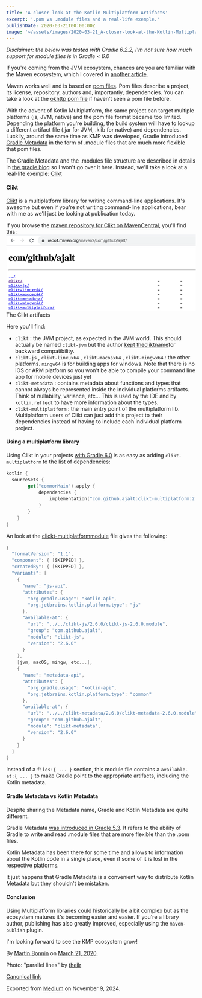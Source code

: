 ```yaml
---
title: 'A closer look at the Kotlin Multiplatform Artifacts'
excerpt: '.pom vs .module files and a real-life exemple.'
publishDate: 2020-03-21T00:00:00Z
image: '~/assets/images/2020-03-21_A-closer-look-at-the-Kotlin-Multiplatform-Artifacts/1*9PBeA1YlBqv-6PmYBTJBfw.jpeg'
---
```


*Disclaimer: the below was tested with Gradle 6.2.2, I'm not sure how much support for module files is in Gradle \< 6.0*

If you're coming from the JVM ecosystem, chances are you are familiar with the Maven ecosystem, which I covered in [another article](https://proandroiddev.com/publishing-a-maven-artifact-1-3-glossary-bc0068a440e0).

Maven works well and is based on [pom files](http://maven.apache.org/pom.html#What_is_the_POM). Pom files describe a project, its license, repository, authors and, importantly, dependencies. You can take a look at the [okhttp pom file](https://repo1.maven.org/maven2/com/squareup/okhttp3/okhttp/4.4.1/okhttp-4.4.1.pom) if haven't seen a pom file before.

With the advent of Kotlin Multiplatform, the same project can target multiple platforms (js, JVM, native) and the pom file format became too limited. Depending the platform you're building, the build system will have to lookup a different artifact file (.jar for JVM, .klib for native) and dependencies. Luckily, around the same time as KMP was developed, Gradle introduced [Gradle Metadata](https://blog.gradle.org/gradle-metadata-1.0) in the form of .module files that are much more flexible that pom files.

The Gradle Metadata and the .modules file structure are described in details in [the gradle blog](https://blog.gradle.org/gradle-metadata-1.0) so I won't go over it here. Instead, we'll take a look at a real-life exemple: [Clikt](https://github.com/ajalt/clikt)

#### Clikt

[Clikt](https://github.com/ajalt/clikt) is a multiplatform library for writing command-line applications. It's awesome but even if you're not writing command-line applications, bear with me as we'll just be looking at publication today.

If you browse the [maven repository for Clikt on MavenCentral](https://repo1.maven.org/maven2/com/github/ajalt/), you'll find this:
![](../../assets/images/2020-03-21_A-closer-look-at-the-Kotlin-Multiplatform-Artifacts/1*l12x9JbO3g9aQGlS-KTM0Q.png)The Clikt artifacts

Here you'll find:

* `clikt` : the JVM project, as expected in the JVM world. This should actually be named `clikt-jvm` but the author [kept the](https://github.com/ajalt/clikt/blob/master/clikt/build.gradle.kts#L140)[clikt](https://github.com/ajalt/clikt/blob/master/clikt/build.gradle.kts#L140)[name](https://github.com/ajalt/clikt/blob/master/clikt/build.gradle.kts#L140)for backward compatibility.
* `clikt-js` , `clikt-linxux64` , `clikt-macosx64` , `clikt-mingwx64` : the other platforms. `mingw64` is for building apps for windows. Note that there is no iOS or ARM platform so you won't be able to compile your command line app for mobile devices just yet
* `clikt-metadata` : contains metadata about functions and types that cannot always be represented inside the individual platforms artifacts. Think of nullability, variance, etc... This is used by the IDE and by `kotlin.reflect` to have more information about the types.
* `clikt-multiplatform` : the main entry point of the multiplatform lib. Multiplatform users of Clikt can just add this project to their dependencies instead of having to include each individual platform project.

#### Using a multiplatform library

Using Clikt in your projects [with Gradle 6.0](https://gradle.org/whats-new/gradle-6/) is as easy as adding `clikt-multiplatform` to the list of dependencies:

```kotlin
kotlin {
  sourceSets {
        get("commonMain").apply {
            dependencies {
                implementation("com.github.ajalt:clikt-multiplatform:2.6.0")
            }
        }
    }
}
```

An look at the [clickt-multiplatform](https://repo1.maven.org/maven2/com/github/ajalt/clikt-multiplatform/2.6.0/clikt-multiplatform-2.6.0.module)[module](https://repo1.maven.org/maven2/com/github/ajalt/clikt-multiplatform/2.6.0/clikt-multiplatform-2.6.0.module) file gives the following:

```kotlin
{
  "formatVersion": "1.1",
  "component": { [SKIPPED] },
  "createdBy": { [SKIPPED] },
  "variants": [
    {
      "name": "js-api",
      "attributes": {
        "org.gradle.usage": "kotlin-api",
        "org.jetbrains.kotlin.platform.type": "js"
      },
      "available-at": {
        "url": "../../clikt-js/2.6.0/clikt-js-2.6.0.module",
        "group": "com.github.ajalt",
        "module": "clikt-js",
        "version": "2.6.0"
      }
    },
    [jvm, macOS, mingw, etc...],
    {
      "name": "metadata-api",
      "attributes": {
        "org.gradle.usage": "kotlin-api",
        "org.jetbrains.kotlin.platform.type": "common"
      },
      "available-at": {
        "url": "../../clikt-metadata/2.6.0/clikt-metadata-2.6.0.module",
        "group": "com.github.ajalt",
        "module": "clikt-metadata",
        "version": "2.6.0"
      }
    }
  ]
}
```

Instead of a `files:{ ... }` section, this module file contains a `available-at:{ ... }` to make Gradle point to the appropriate artifacts, including the Kotlin metadata.

#### Gradle Metadata vs Kotlin Metadata

Despite sharing the Metadata name, Gradle and Kotlin Metadata are quite different.

Gradle Metadata [was introduced in Gradle 5.3](https://blog.gradle.org/gradle-metadata-1.0). It refers to the ability of Gradle to write and read .module files that are more flexible than the .pom files.

Kotlin Metadata has been there for some time and allows to information about the Kotlin code in a single place, even if some of it is lost in the respective platforms.

It just happens that Gradle Metadata is a convenient way to distribute Kotlin Metadata but they shouldn't be mistaken.

#### Conclusion

Using Multiplatform libraries could historically be a bit complex but as the ecosystem matures it's becoming easier and easier. If you're a library author, publishing has also greatly improved, especially using the `maven-publish` plugin.

I'm looking forward to see the KMP ecosystem grow!

By [Martin Bonnin](https://medium.com/@mbonnin) on [March 21, 2020](https://medium.com/p/47d0dc8223e5).

Photo: "parallel lines" by [theilr](https://www.flickr.com/photos/theilr/10268837315/in/photolist-gDqtze-7oAiS7-7oAm2s-7owuot-7oAqMY-5NkEaS-7oAnKf-zXCcc-5Gh1qZ-7owBEe-7m9eKP-7owq38-7oAjQY-7oAjbG-7oAqxj-7oAuHG-7oAoj9-7oAjYj-7owBr8-7owAsz-7owsoF-7oAmLf-7oAuy1-7oAvTu-7oAtCs-7owwiF-7owzFn-7owuxg-P4RRy7-7owvxH-hkMoBr-7owC7F-7oAoqm-7owqWT-7oAuQ1-69YqeW-39SyR4-9PopNC-7owwmH-7Aq5me-7owqQT-7owrJZ-7owAea-7oAnxE-7oAmob-7oAneS-4fEHYf-7owuBr-7owB3M-7owtpV)


[Canonical link](https://medium.com/@mbonnin/a-closer-look-at-the-kotlin-multiplatform-artifacts-47d0dc8223e5)

Exported from [Medium](https://medium.com) on November 9, 2024.
